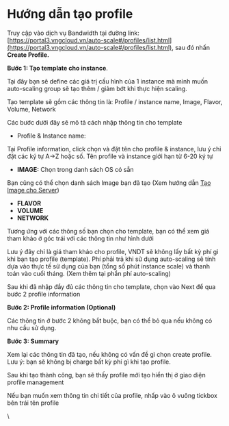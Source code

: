 # Hướng dẫn tạo profile

Truy cập vào dịch vụ Bandwidth tại đường link: [https://portal3.vngcloud.vn/auto-scale#/profiles/list.html](https://portal3.vngcloud.vn/auto-scale#/profiles/list.html), sau đó nhấn **Create Profile.**

**Bước 1: Tạo template cho instance**. 

Tại đây bạn sẽ define các giá trị cấu hình của 1 instance mà mình muốn auto-scaling group sẽ tạo thêm / giảm bớt khi thực hiện scaling.  

Tạo template sẽ gồm các thông tin là: Profile / instance name, Image, Flavor, Volume, Network 

Các bước dưới đây sẽ mô tả cách nhập thông tin cho template 

* Profile & Instance name:  

Tại Profile information, click chọn và đặt tên cho profile &  instance, lưu ý chỉ đặt các ký tự A->Z hoặc số. Tên profile và instance giới hạn từ 6-20 ký tự 

* **IMAGE:** Chọn trong danh sách OS có sẵn   

Bạn cũng có thể chọn danh sách Image bạn đã tạo (Xem hướng dẫn [Tạo Image cho Server](https://docs.vngcloud.vn/vng-cloud-document/vn/vserver/compute-hcm03-1a/image)) 

* **FLAVOR** 
* **VOLUME** 
* **NETWORK**

Tương ứng với các thông số bạn chọn cho template, bạn có thể xem giá tham khảo ở góc trái với các thông tin như hình dưới  

Lưu ý đây chỉ là giá tham khảo cho profile, VNDT sẽ không lấy bất kỳ phí gì khi bạn tạo profile (template). Phí phải trả khi sử dụng auto-scaling sẽ tính dựa vào thực tế sử dụng của bạn (tổng số phút instance scale) và thanh toán vào cuối tháng. (Xem thêm tại phần phí auto-scaling)  

Sau khi đã nhập đầy đủ các thông tin cho template, chọn vào Next để qua bước 2 profile information  

**Bước 2: Profile information (Optional)** 

Các thông tin ở bước 2 không bắt buộc, bạn có thể bỏ qua nếu không có nhu cầu sử dụng.  

**Bước 3: Summary**  

Xem lại các thông tin đã tạo, nếu không có vấn đề gì chọn create profile. Lưu ý: bạn sẽ không bị charge bất kỳ phí gì khi tạo profile. 

Sau khi tạo thành công, bạn sẽ thấy profile mới tạo hiển thị ở giao diện profile management  

Nếu bạn muốn xem thông tin chi tiết của profile, nhấp vào ô vuông tickbox bên trái tên profile 

\
